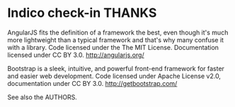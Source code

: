 Indico check-in THANKS
======================

AngularJS fits the definition of a framework the best, even though it's much more
lightweight than a typical framework and that's why many confuse it with a library.
Code licensed under the The MIT License. Documentation licensed under CC BY 3.0.
<http://angularjs.org/>

Bootstrap is a sleek, intuitive, and powerful front-end framework for faster
and easier web development.
Code licensed under Apache License v2.0, documentation under CC BY 3.0.
<http://getbootstrap.com/>

See also the AUTHORS.
